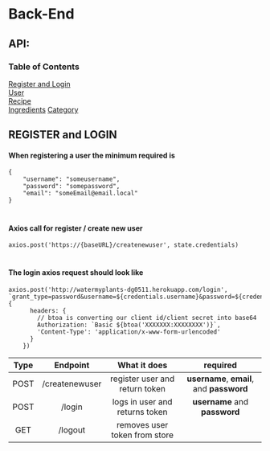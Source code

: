 
# Back-End  

## API:

### Table of Contents  
[Register and Login](#register-and-login)  
[User](#user)  
[Recipe](#Recipe)  
[Ingredients](#Ingredients)
[Category](#Category)

## REGISTER and LOGIN

#### When registering a user the minimum required is
```
{
    "username": "someusername",
    "password": "somepassword",
    "email": "someEmail@email.local"
}

```
#
#### Axios call for register / create new user
````
axios.post('https://{baseURL}/createnewuser', state.credentials)
````
#
#### The login axios request should look like

```
axios.post('http://watermyplants-dg0511.herokuapp.com/login', `grant_type=password&username=${credentials.username}&password=${credentials.password}`, {
      headers: {
        // btoa is converting our client id/client secret into base64
        Authorization: `Basic ${btoa('XXXXXXX:XXXXXXXX')}`,
        'Content-Type': 'application/x-www-form-urlencoded'
      }
    })
```
| Type  | Endpoint       | What it does                   | required                                  |
| :--:  | :-------:      | :----------------------------: | :---------------------------------------: |
| POST  | /createnewuser | register user and return token | **username**, **email**, and **password** |
| POST  | /login         | logs in user and returns token | **username** and **password**             |
| GET   | /logout        | removes user token from store  |   